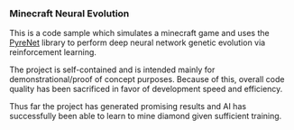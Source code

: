 ### Minecraft Neural Evolution ###

This is a code sample which simulates a minecraft game and uses the [PyreNet](https://github.com/Poppro/PyreNet) library to perform deep neural network genetic evolution via reinforcement learning.

The project is self-contained and is intended mainly for demonstrational/proof of concept purposes. Because of this, overall code quality has been sacrificed in favor of development speed and efficiency.

Thus far the project has generated promising results and AI has successfully been able to learn to mine diamond given sufficient training.